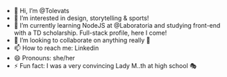 - 👋 Hi, I’m @Tolevats
- 👀 I’m interested in design, storytelling & sports!
- 🌱 I’m currently learning NodeJS at @Laboratoria and studying front-end with a TD scholarship. Full-stack profile, here I come!
- 💞️ I’m looking to collaborate on anything really 👀
- 📫 How to reach me: Linkedin
- 😄 Pronouns: she/her
- ⚡ Fun fact: I was a very convincing Lady M..th at high school 🎭

<!---
Tolevats/Tolevats is a ✨ special ✨ repository because its `README.md` (this file) appears on your GitHub profile.
You can click the Preview link to take a look at your changes.
--->
